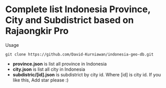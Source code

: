 # Complete list Indonesia Province, City and Subdistrict based on Rajaongkir Pro
Usage

    git clone https://github.com/David-Kurniawan/indonesia-geo-db.git

 - **province.json** is list all province in Indonesia
 - **city.json** is list all city in Indonesia
 - **subdistric/[id].json** is subdistrict by city id. Where [id] is city id.
If you like this, Add star please :)
